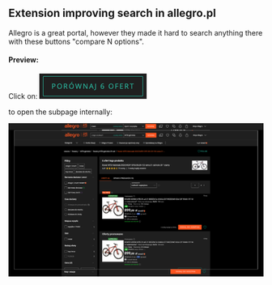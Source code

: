 ## Extension improving search in allegro.pl

<TODO>

Allegro is a great portal, however they made it hard to search anything there with these buttons "compare N options".

#### Preview:
Click on:
![button](./button.png)

to open the subpage internally:

![preview](./preview.png)
